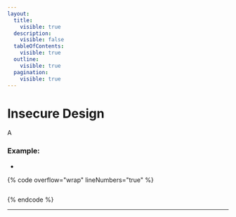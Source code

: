 ```yaml
---
layout:
  title:
    visible: true
  description:
    visible: false
  tableOfContents:
    visible: true
  outline:
    visible: true
  pagination:
    visible: true
---
```


# Insecure Design

A

### Example:

*

{% code overflow="wrap" lineNumbers="true" %}
```bash
```
{% endcode %}

***

